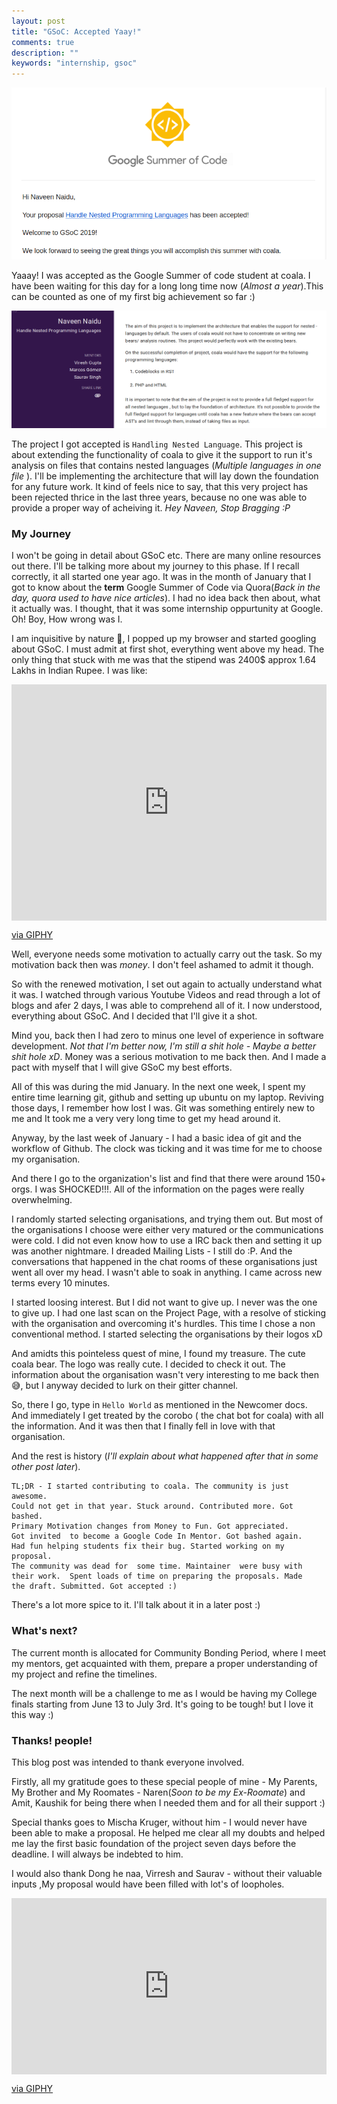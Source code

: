 ```yaml
---
layout: post
title: "GSoC: Accepted Yaay!"
comments: true
description: ""
keywords: "internship, gsoc"
---
```


![GSoC Acceptance](/assets/images/2-new-chapter/gsoc-acceptance.png)

Yaaay! I was accepted as the Google Summer of code student at coala. I have been
waiting for this day for a long long time now (*Almost a year*).This can be
counted as one of my first big achievement so far :)

![GSoC Acceptance](/assets/images/3-gsoc-accepted-yaay/gsoc-project-webpage.png)

The project I got accepted is `Handling Nested Language`. This project is about
extending the functionality of coala to give it the support to run it's
analysis on files that contains nested languages (*Multiple languages in one file*
). I'll be implementing the architecture that will lay down the foundation for 
any future work. It kind of feels nice to say, that this very project has been
rejected thrice in the last three years, because no one was able to provide a 
proper way of acheiving it. *Hey Naveen, Stop Bragging :P*

### My Journey

I won't be going in detail about GSoC etc. There are many online resources out there. 
I'll be talking more about my journey to this phase. If I recall correctly,
it all started one year ago. It was in the month of January that I got to know
about the **term** Google Summer of Code via Quora(*Back in the day, quora
used to have nice articles*). I had no idea back then about,
what it actually was. I thought, that it was some internship
oppurtunity at Google. Oh! Boy, How wrong was I.

I am inquisitive by nature :see_no_evil:, I popped up my browser and started
googling about GSoC. I must admit at first shot, everything went above my head.
The only thing that stuck with me was that the stipend was 2400$ approx 1.64 Lakhs
in Indian Rupee. I was like:

<p align="center">
<div style="width:100%;height:0;padding-bottom:75%;position:relative;"><iframe src="https://giphy.com/embed/afjAKwdzH1KYU" width="100%" height="100%" style="position:absolute" frameBorder="0" class="giphy-embed" allowFullScreen></iframe></div><p><a href="https://giphy.com/gifs/pop-maximum-bits-afjAKwdzH1KYU">via GIPHY</a></p>
</p>

Well, everyone needs some motivation to actually carry out the task. So my 
motivation back then was *money*. I don't feel ashamed to admit it though.

So with the renewed motivation, I set out again to actually understand what it was.
I watched through various Youtube Videos and read through a lot of blogs and afer
2 days, I was able to comprehend all of it. I now understood, everything about
GSoC. And I decided that I'll give it a shot.

Mind you, back then I had zero to minus one level of experience in software 
development. *Not that I'm better now, I'm still a shit hole - Maybe a better
shit hole xD*. Money was a serious motivation to me back then. And I made a pact
with myself that I will give GSoC my best efforts.

All of this was during the mid January. In the next one week, I spent my entire
time learning git, github and setting up ubuntu on my laptop. Reviving those days,
I remember how lost I was. Git was something entirely new to me and It took me a
very very long time to get my head around it.

Anyway, by the last week of January - I had a basic idea of git and the workflow
of Github. The clock was ticking and it was time for me to choose my organisation.

And there I go to the organization's list and find that there were around 150+ 
orgs. I was SHOCKED!!!. All of the information on the pages were really 
overwhelming.

I randomly started selecting organisations, and trying them out. But most of the
organisations I choose were either very matured or the communications were cold.
I did not even know how to use a IRC back then and setting it up was another
nightmare. I dreaded Mailing Lists - I still do :P. And the conversations that
happened in the chat rooms of these organisations just went all over my head.
I wasn't able to soak in anything. I came across new terms every 10 minutes.


I started loosing interest. But I did not want to give up. I never was the one to
give up. I had one last scan on the Project Page, with a resolve of sticking with
the organisation and overcoming it's hurdles. This time I chose a non conventional
method. I started selecting the organisations by their logos xD

And amidts this pointeless quest of mine, I found my treasure. The cute coala bear.
The logo was really cute. I decided to check it out. The information about the
organisation wasn't very interesting to me back then :sweat_smile:, but I
anyway decided to lurk on their gitter channel. 

So, there I go, type in `Hello World` as mentioned in the Newcomer docs. And 
immediately I get treated by the corobo ( the chat bot for coala) with all 
the information. And it was then that I finally fell in love with that organisation.

And the rest is history (*I'll explain about what happened after that in some other
post later*).

```
TL;DR - I started contributing to coala. The community is just awesome. 
Could not get in that year. Stuck around. Contributed more. Got bashed. 
Primary Motivation changes from Money to Fun. Got appreciated. 
Got invited  to become a Google Code In Mentor. Got bashed again. 
Had fun helping students fix their bug. Started working on my proposal. 
The community was dead for  some time. Maintainer  were busy with 
their work.  Spent loads of time on preparing the proposals. Made 
the draft. Submitted. Got accepted :)
```

There's a lot more spice to it. I'll talk about it in a later post :)

### What's next?

The current month is allocated for Community Bonding Period, where I meet my 
mentors, get acquainted with them, prepare a proper understanding of my project
and refine the timelines.

The next month will be a challenge to me as I would be having my College finals
starting from June 13 to July 3rd. It's going to be tough! but I love it this way
:)

### Thanks! people!

This blog post was intended to thank everyone involved. 

Firstly, all my gratitude goes to these special people of mine - My Parents, 
My Brother and My Roomates - Naren(*Soon to be my Ex-Roomate*) and Amit, Kaushik
for being there when I needed them and for all their support :)

Special thanks goes to Mischa Kruger, without him - I would never have been
able to make a proposal. He helped me clear all my doubts and helped me lay the 
first basic foundation of the project seven days before the deadline. 
I will always be indebted to him. 

I would also thank Dong he naa, Virresh and Saurav - without their valuable inputs
,My proposal would have been filled with lot's of loopholes.

<p align="center">
<div style="width:100%;height:0;padding-bottom:56%;position:relative;">
	<iframe src="https://giphy.com/embed/3oz8xIsloV7zOmt81G" width="100%" 
	height="100%" style="position:absolute" frameBorder="0" class="giphy-embed" 
	allowFullScreen></iframe>
</div>
<p>
		<a href="https://giphy.com/gifs/arg-thank-you-cat-3oz8xIsloV7zOmt81G">via GIPHY</a>
</p>
</p>


